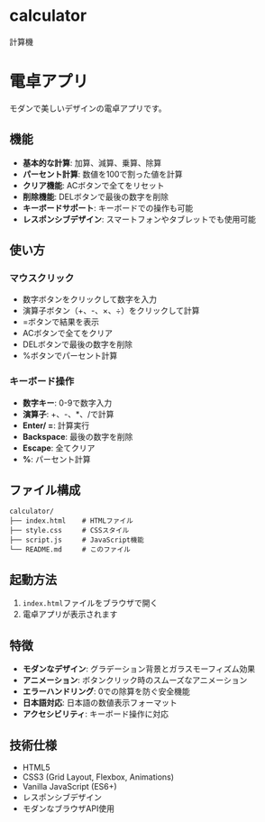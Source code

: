 # calculator
計算機
# 電卓アプリ

モダンで美しいデザインの電卓アプリです。

## 機能

- **基本的な計算**: 加算、減算、乗算、除算
- **パーセント計算**: 数値を100で割った値を計算
- **クリア機能**: ACボタンで全てをリセット
- **削除機能**: DELボタンで最後の数字を削除
- **キーボードサポート**: キーボードでの操作も可能
- **レスポンシブデザイン**: スマートフォンやタブレットでも使用可能

## 使い方

### マウスクリック
- 数字ボタンをクリックして数字を入力
- 演算子ボタン（+、-、×、÷）をクリックして計算
- =ボタンで結果を表示
- ACボタンで全てをクリア
- DELボタンで最後の数字を削除
- %ボタンでパーセント計算

### キーボード操作
- **数字キー**: 0-9で数字入力
- **演算子**: +、-、*、/で計算
- **Enter/ =**: 計算実行
- **Backspace**: 最後の数字を削除
- **Escape**: 全てクリア
- **%**: パーセント計算

## ファイル構成

```
calculator/
├── index.html    # HTMLファイル
├── style.css     # CSSスタイル
├── script.js     # JavaScript機能
└── README.md     # このファイル
```

## 起動方法

1. `index.html`ファイルをブラウザで開く
2. 電卓アプリが表示されます

## 特徴

- **モダンなデザイン**: グラデーション背景とガラスモーフィズム効果
- **アニメーション**: ボタンクリック時のスムーズなアニメーション
- **エラーハンドリング**: 0での除算を防ぐ安全機能
- **日本語対応**: 日本語の数値表示フォーマット
- **アクセシビリティ**: キーボード操作に対応

## 技術仕様

- HTML5
- CSS3 (Grid Layout, Flexbox, Animations)
- Vanilla JavaScript (ES6+)
- レスポンシブデザイン
- モダンなブラウザAPI使用 
